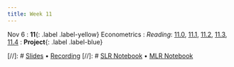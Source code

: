 ```yaml
---
title: Week 11
---
```


Nov 6
: **11**{: .label .label-yellow} Econometrics
: *Reading*: [11.0](https://data-88e.github.io/textbook/content/11-econometrics/index.html), [11.1](https://data-88e.github.io/textbook/content/11-econometrics/single-variable.html), [11.2](https://data-88e.github.io/textbook/content/11-econometrics/statsmodels.html), [11.3](https://data-88e.github.io/textbook/content/11-econometrics/multivariable.html), [11.4](https://data-88e.github.io/textbook/content/11-econometrics/reading-econ-papers.html)
: **Project**{: .label .label-blue} 

[//]: # [Slides]() &#8226; [Recording]()
[//]: # [SLR Notebook]() &#8226; [MLR Notebook]()
